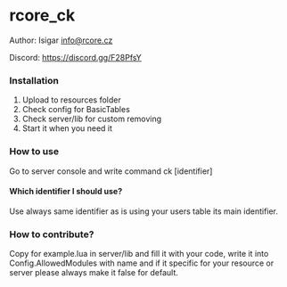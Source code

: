 # rcore_ck

Author: Isigar <info@rcore.cz>

Discord: https://discord.gg/F28PfsY

### Installation

1) Upload to resources folder
2) Check config for BasicTables
3) Check server/lib for custom removing
4) Start it when you need it

### How to use

Go to server console and write command ck [identifier]

#### Which identifier I should use?

Use always same identifier as is using your users table its main identifier.

### How to contribute?

Copy for example.lua in server/lib and fill it with your code, write it into
Config.AllowedModules with name and if it specific for your resource or server
please always make it false for default.
